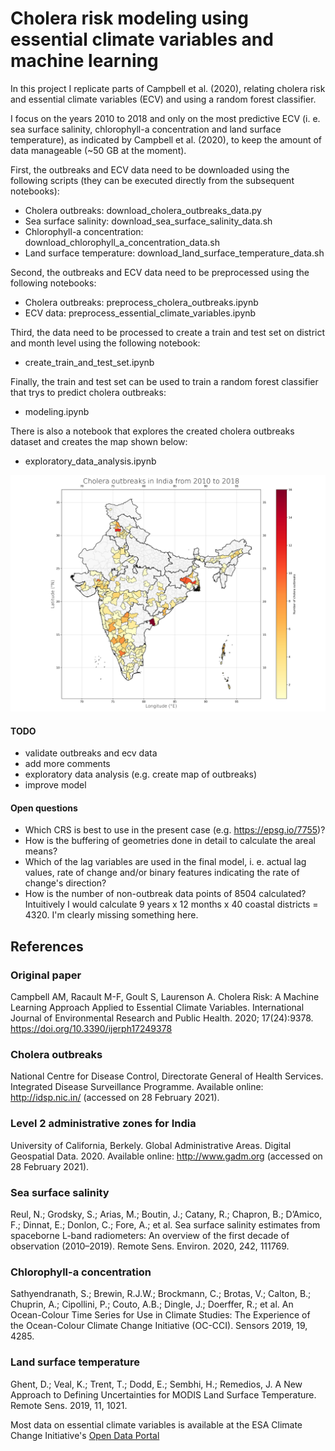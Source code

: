 # Cholera risk modeling using essential climate variables and machine learning

In this project I replicate parts of Campbell et al. (2020), relating cholera risk and essential climate variables (ECV) and using a random forest classifier.

I focus on the years 2010 to 2018 and only on the most predictive ECV (i. e. sea surface salinity, chlorophyll-a concentration and land surface temperature), as indicated by Campbell et al. (2020), to keep the amount of data manageable (~50 GB at the moment).

First, the outbreaks and ECV data need to be downloaded using the following scripts (they can be executed directly from the subsequent notebooks):
- Cholera outbreaks: download_cholera_outbreaks_data.py
- Sea surface salinity: download_sea_surface_salinity_data.sh
- Chlorophyll-a concentration: download_chlorophyll_a_concentration_data.sh
- Land surface temperature: download_land_surface_temperature_data.sh

Second, the outbreaks and ECV data need to be preprocessed using the following notebooks:
- Cholera outbreaks: preprocess_cholera_outbreaks.ipynb
- ECV data: preprocess_essential_climate_variables.ipynb

Third, the data need to be processed to create a train and test set on district and month level using the following notebook:
- create_train_and_test_set.ipynb

Finally, the train and test set can be used to train a random forest classifier that trys to predict cholera outbreaks:
- modeling.ipynb

There is also a notebook that explores the created cholera outbreaks dataset and creates the map shown below:
- exploratory_data_analysis.ipynb

![Cholera outbreaks in India from 2010 to 2018](cholera_outbreaks_india_2010_2018.png 'Cholera outbreaks in India from 2010 to 2018')

#### TODO

- validate outbreaks and ecv data
- add more comments
- exploratory data analysis (e.g. create map of outbreaks)
- improve model

#### Open questions

- Which CRS is best to use in the present case (e.g. https://epsg.io/7755)?
- How is the buffering of geometries done in detail to calculate the areal means?
- Which of the lag variables are used in the final model, i. e. actual lag values, rate of change and/or binary features indicating the rate of change's direction?
- How is the number of non-outbreak data points of 8504 calculated? Intuitively I would calculate 9 years x 12 months x 40 coastal districts = 4320. I'm clearly missing something here.

## References

### Original paper
Campbell AM, Racault M-F, Goult S, Laurenson A. Cholera Risk: A Machine Learning Approach Applied to Essential Climate Variables. International Journal of Environmental Research and Public Health. 2020; 17(24):9378. https://doi.org/10.3390/ijerph17249378 

### Cholera outbreaks
National Centre for Disease Control, Directorate General of Health Services. Integrated Disease Surveillance Programme. Available online: http://idsp.nic.in/ (accessed on 28 February 2021).

### Level 2 administrative zones for India
University of California, Berkely. Global Administrative Areas. Digital Geospatial Data. 2020. Available online: http://www.gadm.org (accessed on 28 February 2021).

### Sea surface salinity
Reul, N.; Grodsky, S.; Arias, M.; Boutin, J.; Catany, R.; Chapron, B.; D’Amico, F.; Dinnat, E.; Donlon, C.; Fore, A.; et al. Sea surface salinity estimates from spaceborne L-band radiometers: An overview of the first decade of observation (2010–2019). Remote Sens. Environ. 2020, 242, 111769.

### Chlorophyll-a concentration
Sathyendranath, S.; Brewin, R.J.W.; Brockmann, C.; Brotas, V.; Calton, B.; Chuprin, A.; Cipollini, P.; Couto, A.B.; Dingle, J.; Doerffer, R.; et al. An Ocean-Colour Time Series for Use in Climate Studies: The Experience of the Ocean-Colour Climate Change Initiative (OC-CCI). Sensors 2019, 19, 4285.

### Land surface temperature
Ghent, D.; Veal, K.; Trent, T.; Dodd, E.; Sembhi, H.; Remedios, J. A New Approach to Defining Uncertainties for MODIS Land Surface Temperature. Remote Sens. 2019, 11, 1021.

Most data on essential climate variables is available at the ESA Climate Change Initiative's [Open Data Portal](https://climate.esa.int/en/odp/#/dashboard)
